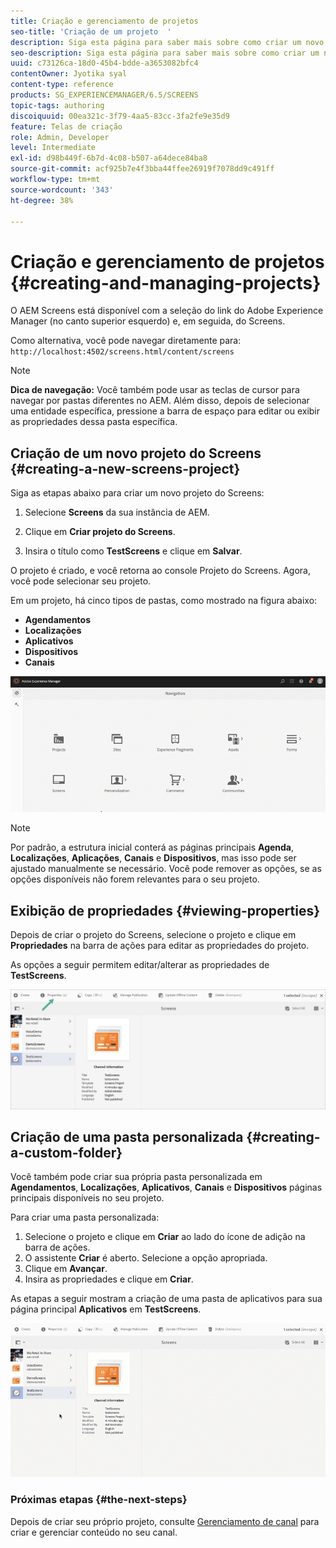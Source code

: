 ```yaml
---
title: Criação e gerenciamento de projetos
seo-title: 'Criação de um projeto  '
description: Siga esta página para saber mais sobre como criar um novo projeto do Screens.
seo-description: Siga esta página para saber mais sobre como criar um novo projeto do Screens.
uuid: c73126ca-18d0-45b4-bdde-a3653082bfc4
contentOwner: Jyotika syal
content-type: reference
products: SG_EXPERIENCEMANAGER/6.5/SCREENS
topic-tags: authoring
discoiquuid: 00ea321c-3f79-4aa5-83cc-3fa2fe9e35d9
feature: Telas de criação
role: Admin, Developer
level: Intermediate
exl-id: d98b449f-6b7d-4c08-b507-a64dece84ba8
source-git-commit: acf925b7e4f3bba44ffee26919f7078dd9c491ff
workflow-type: tm+mt
source-wordcount: '343'
ht-degree: 38%

---
```


# Criação e gerenciamento de projetos {#creating-and-managing-projects}

O AEM Screens está disponível com a seleção do link do Adobe Experience Manager (no canto superior esquerdo) e, em seguida, do Screens.

Como alternativa, você pode navegar diretamente para: `http://localhost:4502/screens.html/content/screens`


>[!NOTE]
>**Dica de navegação:**
>Você também pode usar as teclas de cursor para navegar por pastas diferentes no AEM. Além disso, depois de selecionar uma entidade específica, pressione a barra de espaço para editar ou exibir as propriedades dessa pasta específica.

## Criação de um novo projeto do Screens {#creating-a-new-screens-project}

Siga as etapas abaixo para criar um novo projeto do Screens:

1. Selecione **Screens** da sua instância de AEM.

1. Clique em **Criar projeto do Screens**.

1. Insira o título como **TestScreens** e clique em **Salvar**.

O projeto é criado, e você retorna ao console Projeto do Screens. Agora, você pode selecionar seu projeto.

Em um projeto, há cinco tipos de pastas, como mostrado na figura abaixo:

* **Agendamentos**
* **Localizações**
* **Aplicativos**
* **Dispositivos**
* **Canais**

![player1](assets/create-project.gif)

>[!NOTE]
>
>Por padrão, a estrutura inicial conterá as páginas principais **Agenda**, **Localizações**, **Aplicações**, **Canais** e **Dispositivos**, mas isso pode ser ajustado manualmente se necessário. Você pode remover as opções, se as opções disponíveis não forem relevantes para o seu projeto.


## Exibição de propriedades {#viewing-properties}

Depois de criar o projeto do Screens, selecione o projeto e clique em **Propriedades** na barra de ações para editar as propriedades do projeto.

As opções a seguir permitem editar/alterar as propriedades de **TestScreens**.

![imagem](assets/create-project2.png)


## Criação de uma pasta personalizada {#creating-a-custom-folder}

Você também pode criar sua própria pasta personalizada em **Agendamentos**, **Localizações**, **Aplicativos**, **Canais** e **Dispositivos** páginas principais disponíveis no seu projeto.

Para criar uma pasta personalizada:

1. Selecione o projeto e clique em **Criar** ao lado do ícone de adição na barra de ações.
1. O assistente **Criar** é aberto. Selecione a opção apropriada.
1. Clique em **Avançar**.
1. Insira as propriedades e clique em **Criar**.

As etapas a seguir mostram a criação de uma pasta de aplicativos para sua página principal **Aplicativos** em **TestScreens**.

![player2-1](assets/create-project3.gif)

### Próximas etapas {#the-next-steps}

Depois de criar seu próprio projeto, consulte [Gerenciamento de canal](managing-channels.md) para criar e gerenciar conteúdo no seu canal.

